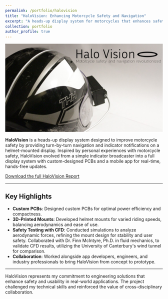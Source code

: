 ```yaml
---
permalink: /portfolio/halovision  
title: "HaloVision: Enhancing Motorcycle Safety and Navigation"  
excerpt: "A heads-up display system for motorcycles that enhances safety with real-time navigation and indicator notifications."  
collection: portfolio  
author_profile: true  
---
```


![HaloVision Display](/images/HV_top.jpg)

**HaloVision** is a heads-up display system designed to improve motorcycle safety by providing turn-by-turn navigation and indicator notifications on a helmet-mounted display. Inspired by personal experiences with motorcycle safety, HaloVision evolved from a simple indicator broadcaster into a full display system with custom-designed PCBs and a mobile app for real-time, hands-free updates.

[Download the full HaloVision Report](/files/HaloVisionReportFull.pdf)


---

## Key Highlights

- **Custom PCBs**: Designed custom PCBs for optimal power efficiency and compactness.
- **3D-Printed Mounts**: Developed helmet mounts for varied riding speeds, balancing aerodynamics and ease of use.
- **Safety Testing with CFD**: Conducted simulations to analyze aerodynamic forces, refining the mount design for stability and user safety. Collaborated with Dr. Finn McIntyre, Ph.D. in fluid mechanics, to validate CFD results, utilizing the University of Canterbury's wind tunnel for comparison.
- **Collaboration**: Worked alongside app developers, engineers, and industry professionals to bring HaloVision from concept to prototype.

---

HaloVision represents my commitment to engineering solutions that enhance safety and usability in real-world applications. The project challenged my technical skills and reinforced the value of cross-disciplinary collaboration.


